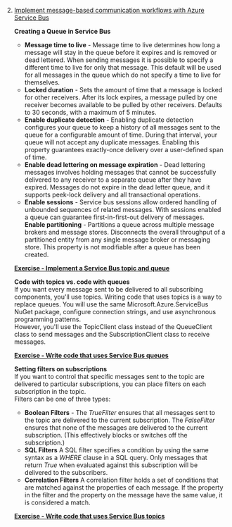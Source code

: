 2. [Implement message-based communication workflows with Azure Service Bus](https://docs.microsoft.com/en-us/learn/modules/implement-message-workflows-with-service-bus/)
    
    **Creating a Queue in Service Bus**<br/>
    - **Message time to live** - Message time to live determines how long a message will stay in the queue before it expires and is removed or dead lettered. When sending messages it is possible to specify a different time to live for only that message. This default will be used for all messages in the queue which do not specify a time to live for themselves.
    - **Locked duration** - Sets the amount of time that a message is locked for other receivers. After its lock expires, a message pulled by one receiver becomes available to be pulled by other receivers. Defaults to 30 seconds, with a maximum of 5 minutes.
    - **Enable duplicate detection** - Enabling duplicate detection configures your queue to keep a history of all messages sent to the queue for a configurable amount of time. During that interval, your queue will not accept any duplicate messages. Enabling this property guarantees exactly-once delivery over a user-defined span of time.
    - **Enable dead lettering on message expiration** - Dead lettering messages involves holding messages that cannot be successfully delivered to any receiver to a separate queue after they have expired. Messages do not expire in the dead letter queue, and it supports peek-lock delivery and all transactional operations.
    - **Enable sessions** - Service bus sessions allow ordered handling of unbounded sequences of related messages. With sessions enabled a queue can guarantee first-in-first-out delivery of messages.
     **Enable partitioning** - Partitions a queue across multiple message brokers and message stores. Disconnects the overall throughput of a partitioned entity from any single message broker or messaging store. This property is not modifiable after a queue has been created.
     
     [**Exercise - Implement a Service Bus topic and queue**](https://docs.microsoft.com/en-gb/learn/modules/implement-message-workflows-with-service-bus/3-exercise-implement-a-service-bus-topic-and-queue)
     
     **Code with topics vs. code with queues**<br/>
     If you want every message sent to be delivered to all subscribing components, you'll use topics. Writing code that uses topics is a way to replace queues. You will use the same Microsoft.Azure.ServiceBus NuGet package, configure connection strings, and use asynchronous programming patterns.<br/>
     However, you'll use the TopicClient class instead of the QueueClient class to send messages and the SubscriptionClient class to receive messages.
     
     [**Exercise - Write code that uses Service Bus queues**](https://docs.microsoft.com/en-gb/learn/modules/implement-message-workflows-with-service-bus/5-exercise-write-code-that-uses-service-bus-queues)
     
     **Setting filters on subscriptions**<br/>
     If you want to control that specific messages sent to the topic are delivered to particular subscriptions, you can place filters on each subscription in the topic. <br/>
     Filters can be one of three types:
     - **Boolean Filters** - The *TrueFilter* ensures that all messages sent to the topic are delivered to the current subscription. The *FalseFilter* ensures that none of the messages are delivered to the current subscription. (This effectively blocks or switches off the subscription.)
     - **SQL Filters** A SQL filter specifies a condition by using the same syntax as a *WHERE* clause in a SQL query. Only messages that return *True* when evaluated against this subscription will be delivered to the subscribers.
     - **Correlation Filters** A correlation filter holds a set of conditions that are matched against the properties of each message. If the property in the filter and the property on the message have the same value, it is considered a match.
     
     [**Exercise - Write code that uses Service Bus topics**](https://docs.microsoft.com/en-gb/learn/modules/implement-message-workflows-with-service-bus/7-exercise-write-code-that-uses-service-bus-topics)

